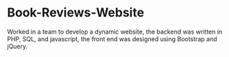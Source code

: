 # Book-Reviews-Website
Worked in a team to develop a dynamic website, the backend was written in PHP, SQL, and javascript, the front end was designed using Bootstrap and jQuery.

